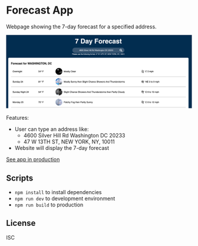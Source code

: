# Forecast App
Webpage showing the 7-day forecast for a specified address.

![Capture](.readme-static/forecast-app.png)

Features:

* User can type an address like: 
  * 4600 Silver Hill Rd Washington DC 20233
  * 47 W 13TH ST, NEW YORK, NY, 10011
* Website will display the 7-day forecast

[See app in production](https://forecast-alvlinarez.netlify.app/)

## Scripts

* `npm install` to install dependencies
* `npm run dev` to development environment
* `npm run build` to production

## License

ISC